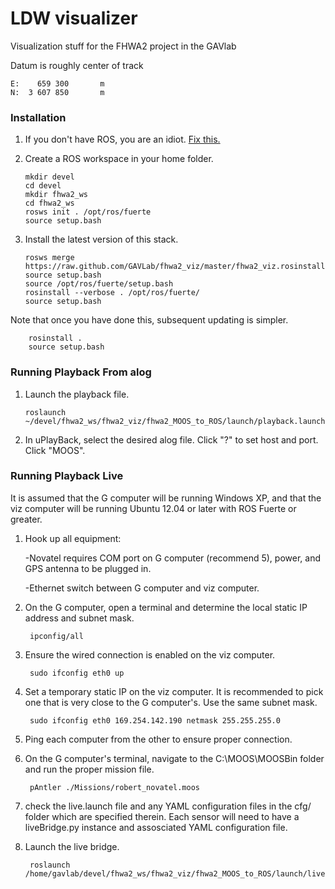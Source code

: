 # LDW visualizer #

Visualization stuff for the FHWA2 project in the GAVlab

Datum is roughly center of track
	
	E: 	  659 300  		m
	N: 	3 607 850   	m


### Installation ###

1. 	If you don't have ROS, you are an idiot. [Fix this.](http://www.ros.org/wiki/ROS/Installation)
2.	Create a ROS workspace in your home folder.

		mkdir devel
		cd devel
		mkdir fhwa2_ws
		cd fhwa2_ws
		rosws init . /opt/ros/fuerte
		source setup.bash

3. 	Install the latest version of this stack.

		rosws merge https://raw.github.com/GAVLab/fhwa2_viz/master/fhwa2_viz.rosinstall
		source setup.bash
		source /opt/ros/fuerte/setup.bash
		rosinstall --verbose . /opt/ros/fuerte/
		source setup.bash

Note that once you have done this, subsequent updating is simpler.

		rosinstall .
		source setup.bash


### Running Playback From alog ###

1.	Launch the playback file.
		
		roslaunch ~/devel/fhwa2_ws/fhwa2_viz/fhwa2_MOOS_to_ROS/launch/playback.launch

2. 	In uPlayBack, select the desired alog file. Click "?" to set host and port. Click "MOOS".


### Running Playback Live ###
It is assumed that the G computer will be running Windows XP, and that the viz computer will be running Ubuntu 12.04 or later with ROS Fuerte or greater.

1. Hook up all equipment:
	
	-Novatel requires COM port on G computer (recommend 5), power, and GPS antenna to be plugged in.
	
	-Ethernet switch between G computer and viz computer.

2. On the G computer, open a terminal and determine the local static IP address and subnet mask.

		ipconfig/all

3. Ensure the wired connection is enabled on the viz computer.

		sudo ifconfig eth0 up

4. Set a temporary static IP on the viz computer. It is recommended to pick one that is very close to the G computer's. Use the same subnet mask.
		
		sudo ifconfig eth0 169.254.142.190 netmask 255.255.255.0

5. Ping each computer from the other to ensure proper connection.

6. On the G computer's terminal, navigate to the C:\MOOS\MOOSBin folder and run the proper mission file.

		pAntler ./Missions/robert_novatel.moos

7. check the live.launch file and any YAML configuration files in the cfg/ folder which are specified therein. Each sensor will need to have a liveBridge.py instance and assosciated YAML configuration file.

8. Launch the live bridge.
	
		roslaunch /home/gavlab/devel/fhwa2_ws/fhwa2_viz/fhwa2_MOOS_to_ROS/launch/live.launch